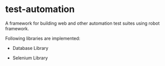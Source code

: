 # test-automation

A framework for building web and other automation test suites using robot framework.

Following libraries are implemented:

+ Database Library

+ Selenium Library
